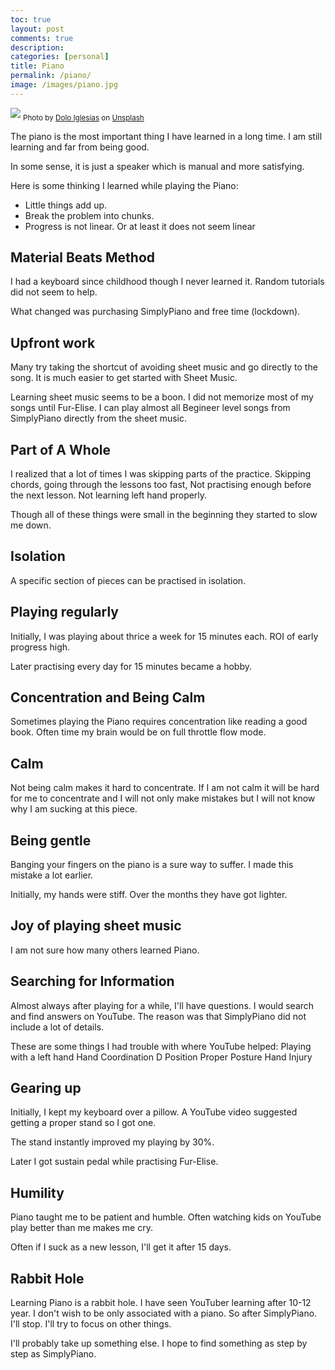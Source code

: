 ```yaml
---
toc: true
layout: post
comments: true
description:
categories: [personal]
title: Piano
permalink: /piano/
image: /images/piano.jpg
---
```

![](/images/piano.jpg)
<sub style="user-select: auto;">Photo by <a href="https://unsplash.com/@dolodol?utm_source=unsplash&amp;utm_medium=referral&amp;utm_content=creditCopyText" style="user-select: auto;">Dolo Iglesias</a> on <a href="https://unsplash.com/s/photos/piano?utm_source=unsplash&amp;utm_medium=referral&amp;utm_content=creditCopyText" style="user-select: auto;">Unsplash</a></sub>

The piano is the most important thing I have learned in a long time. I am still learning and far from being good.

In some sense, it is just a speaker which is manual and more satisfying.

Here is some thinking I learned while playing the Piano:

- Little things add up.
- Break the problem into chunks.
- Progress is not linear. Or at least it does not seem linear

## Material Beats Method

I had a keyboard since childhood though I never learned it. Random tutorials did not seem to help. 

What changed was purchasing SimplyPiano and free time (lockdown).

## Upfront work

Many try taking the shortcut of avoiding sheet music and go directly to the song. It is much easier to get started with Sheet Music.

Learning sheet music seems to be a boon. I did not memorize most of my songs until Fur-Elise. I can play almost all Begineer level songs from SimplyPiano directly from the sheet music.

## Part of A Whole

I realized that a lot of times I was skipping parts of the practice. Skipping chords, going through the lessons too fast, Not practising enough before the next lesson. Not learning left hand properly.

Though all of these things were small in the beginning they started to slow me down.

## Isolation

A specific section of pieces can be practised in isolation.

## Playing regularly

Initially, I was playing about thrice a week for 15 minutes each. ROI of early progress high.

Later practising every day for 15 minutes became a hobby. 

## Concentration and Being Calm

Sometimes playing the Piano requires concentration like reading a good book. Often time my brain would be on full throttle flow mode.

## Calm

Not being calm makes it hard to concentrate. 
If I am not calm it will be hard for me to concentrate and I will not only make mistakes but I will not know why I am sucking at this piece.

## Being gentle
Banging your fingers on the piano is a sure way to suffer. I made this mistake a lot earlier.

Initially, my hands were stiff. Over the months they have got lighter. 

## Joy of playing sheet music

I am not sure how many others learned Piano. 

## Searching for Information 

Almost always after playing for a while, I'll have questions. I would search and find answers on YouTube. The reason was that SimplyPiano did not include a lot of details.

These are some things I had trouble with where YouTube helped:
Playing with a left hand
Hand Coordination
D Position
Proper Posture
Hand Injury

## Gearing up

Initially, I kept my keyboard over a pillow. A YouTube video suggested getting a proper stand so I got one.

The stand instantly improved my playing by 30%.

Later I got sustain pedal while practising Fur-Elise.

## Humility

Piano taught me to be patient and humble. Often watching kids on YouTube play better than me makes me cry.

Often if I suck as a new lesson, I'll get it after 15 days.

## Rabbit Hole

Learning Piano is a rabbit hole. I have seen YouTuber learning after 10-12 year. I don't wish to be only associated with a piano. So after SimplyPiano. I'll stop. I'll try to focus on other things.

I'll probably take up something else. I hope to find something as step by step as SimplyPiano.